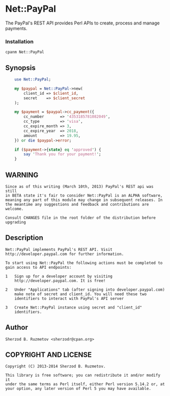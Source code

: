 Net::PayPal
===========

The PayPal's REST API provides Perl APIs to create, process and manage payments.

### Installation ###

    cpanm Net::PayPal

Synopsis
--------

```perl
    use Net::PayPal;

    my $paypal = Net::PayPal->new(
        client_id => $client_id,
        secret    => $client_secret
    );

    my $payment = $paypal->cc_payment({
        cc_number       => '4353185781082049',
        cc_type         => 'visa',
        cc_expire_month => 3,
        cc_expire_year  => 2018,
        amount          => 19.95,
    }) or die $paypal->error;

    if ($payment->{state} eq 'approved') {
        say 'Thank you for your payment!';
    }
```

WARNING
-------

    Since as of this writing (March 10th, 2013) PayPal's REST api was still
    in BETA state it's fair to consider Net::PayPal is an ALPHA software,
    meaning any part of this module may change in subsequent releases. In
    the meantime any suggestions and feedback and contributions are welcome.

    Consult CHANGES file in the root folder of the distribution before
    upgrading

Description
-----------

    Net::PayPal implements PayPal's REST API. Visit
    http://developer.paypal.com for further information.

    To start using Net::PayPal the following actions must be completed to
    gain access to API endpoints:

    1   Sign up for a developer account by visiting
        http://developer.paypal.com. It is free!

    2   Under "Applications" tab (after signing into developer.paypal.com)
        make note of secret and client_id. You will need these two
        identifiers to interact with PayPal's API server

    3   Create Net::PayPal instance using secret and "client_id"
        identifiers.

Author
------

    Sherzod B. Ruzmetov <sherzodr@cpan.org>

COPYRIGHT AND LICENSE
---------------------

    Copyright (C) 2013-2014 Sherzod B. Ruzmetov.

    This library is free software; you can redistribute it and/or modify it
    under the same terms as Perl itself, either Perl version 5.14.2 or, at
    your option, any later version of Perl 5 you may have available.


